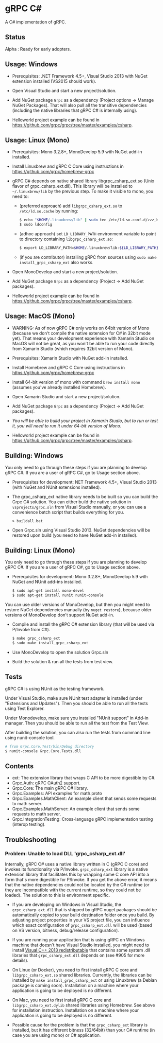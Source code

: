 gRPC C#
=======

A C# implementation of gRPC.

Status
------

Alpha : Ready for early adopters.

Usage: Windows
--------------

- Prerequisites: .NET Framework 4.5+, Visual Studio 2013 with NuGet extension installed (VS2015 should work).

- Open Visual Studio and start a new project/solution.

- Add NuGet package `Grpc` as a dependency (Project options -> Manage NuGet Packages).
  That will also pull all the transitive dependencies (including the native libraries that
  gRPC C# is internally using).

- Helloworld project example can be found in https://github.com/grpc/grpc/tree/master/examples/csharp.

Usage: Linux (Mono)
--------------

- Prerequisites: Mono 3.2.8+, MonoDevelop 5.9 with NuGet add-in installed.

- Install Linuxbrew and gRPC C Core using instructions in https://github.com/grpc/homebrew-grpc

- gRPC C# depends on native shared library libgrpc_csharp_ext.so (Unix flavor of grpc_csharp_ext.dll).
  This library will be installed to `~/.linuxbrew/lib` by the previous step.
  To make it visible to mono, you need to:

  - (preferred approach) add `libgrpc_csharp_ext.so` to `/etc/ld.so.cache` by running:

    ```sh
    $ echo "$HOME/.linuxbrew/lib" | sudo tee /etc/ld.so.conf.d/zzz_brew_lib.conf
    $ sudo ldconfig
    ```

  - (adhoc approach) set `LD_LIBRARY_PATH` environment variable to point to directory containing `libgrpc_csharp_ext.so`:

    ```sh
    $ export LD_LIBRARY_PATH=$HOME/.linuxbrew/lib:${LD_LIBRARY_PATH}
    ```
  - (if you are contributor) installing gRPC from sources using `sudo make install_grpc_csharp_ext` also works.

- Open MonoDevelop and start a new project/solution.

- Add NuGet package `Grpc` as a dependency (Project -> Add NuGet packages).

- Helloworld project example can be found in https://github.com/grpc/grpc/tree/master/examples/csharp.

Usage: MacOS (Mono)
--------------

- WARNING: As of now gRPC C# only works on 64bit version of Mono (because we don't compile
  the native extension for C# in 32bit mode yet). That means your development experience
  with Xamarin Studio on MacOS will not be great, as you won't be able to run your
  code directly from Xamarin Studio (which requires 32bit version of Mono).

- Prerequisites: Xamarin Studio with NuGet add-in installed.

- Install Homebrew and gRPC C Core using instructions in https://github.com/grpc/homebrew-grpc

- Install 64-bit version of mono with command `brew install mono` (assumes you've already installed Homebrew).

- Open Xamarin Studio and start a new project/solution.

- Add NuGet package `Grpc` as a dependency (Project -> Add NuGet packages).

- *You will be able to build your project in Xamarin Studio, but to run or test it,
  you will need to run it under 64-bit version of Mono.*

- Helloworld project example can be found in https://github.com/grpc/grpc/tree/master/examples/csharp.

Building: Windows
-----------------

You only need to go through these steps if you are planning to develop gRPC C#.
If you are a user of gRPC C#, go to Usage section above.

- Prerequisites for development: NET Framework 4.5+, Visual Studio 2013 (with NuGet and NUnit extensions installed).

- The grpc_csharp_ext native library needs to be built so you can build the Grpc C# solution. You can 
  either build the native solution in `vsprojects/grpc.sln` from Visual Studio manually, or you can use
  a convenience batch script that builds everything for you.

  ```
  > buildall.bat
  ```

- Open Grpc.sln using Visual Studio 2013. NuGet dependencies will be restored
  upon build (you need to have NuGet add-in installed).


Building: Linux (Mono)
----------------------

You only need to go through these steps if you are planning to develop gRPC C#.
If you are a user of gRPC C#, go to Usage section above.

- Prerequisites for development: Mono 3.2.8+, MonoDevelop 5.9 with NuGet and NUnit add-ins installed.

  ```sh
  $ sudo apt-get install mono-devel
  $ sudo apt-get install nunit nunit-console
  ```

You can use older versions of MonoDevelop, but then you might need to restore
NuGet dependencies manually (by `nuget restore`), because older versions of MonoDevelop
don't support NuGet add-in.

- Compile and install the gRPC C# extension library (that will be used via
  P/Invoke from C#).
  ```sh
  $ make grpc_csharp_ext
  $ sudo make install_grpc_csharp_ext
  ```

- Use MonoDevelop to open the solution Grpc.sln

- Build the solution & run all the tests from test view.

Tests
-----

gRPC C# is using NUnit as the testing framework.

Under Visual Studio, make sure NUnit test adapter is installed (under "Extensions and Updates").
Then you should be able to run all the tests using Test Explorer.

Under Monodevelop, make sure you installed "NUnit support" in Add-in manager.
Then you should be able to run all the test from the Test View.

After building the solution, you can also run the tests from command line 
using nunit-console tool.
```sh
# from Grpc.Core.Test/bin/Debug directory
$ nunit-console Grpc.Core.Tests.dll
```

Contents
--------

- ext:
  The extension library that wraps C API to be more digestible by C#.
- Grpc.Auth:
  gRPC OAuth2 support.
- Grpc.Core:
  The main gRPC C# library.
- Grpc.Examples:
  API examples for math.proto
- Grpc.Examples.MathClient:
  An example client that sends some requests to math server.
- Grpc.Examples.MathServer:
  An example client that sends some requests to math server.
- Grpc.IntegrationTesting:
  Cross-language gRPC implementation testing (interop testing).

Troubleshooting
---------------

### Problem: Unable to load DLL 'grpc_csharp_ext.dll'

Internally, gRPC C# uses a native library written in C (gRPC C core) and invokes its functionality via P/Invoke. `grpc_csharp_ext` library is a native extension library that facilitates this by wrapping some C core API into a form that's more digestible for P/Invoke. If you get the above error, it means that the native dependencies could not be located by the C# runtime (or they are incompatible with the current runtime, so they could not be loaded). The solution to this is environment specific.

- If you are developing on Windows in Visual Studio, the `grpc_csharp_ext.dll` that is shipped by gRPC nuget packages should be automatically copied to your build destination folder once you build. By adjusting project properties in your VS project file, you can influence which exact configuration of `grpc_csharp_ext.dll` will be used (based on VS version, bitness, debug/release configuration).

- If you are running your application that is using gRPC on Windows machine that doesn't have Visual Studio installed, you might need to install [Visual C++ 2013 redistributable](https://www.microsoft.com/en-us/download/details.aspx?id=40784) that contains some system .dll libraries that `grpc_csharp_ext.dll` depends on (see #905 for more details).

- On Linux (or Docker), you need to first install gRPC C core and `libgrpc_csharp_ext.so` shared libraries. Currently, the libraries can be installed by `make install_grpc_csharp_ext` or using Linuxbrew (a Debian package is coming soon). Installation on a machine where your application is going to be deployed is no different. 

- On Mac, you need to first install gRPC C core and `libgrpc_csharp_ext.dylib` shared libraries using Homebrew. See above for installation instruction. Installation on a machine where your application is going to be deployed is no different. 

- Possible cause for the problem is that the `grpc_csharp_ext` library is installed, but it has different bitness (32/64bit) than your C# runtime (in case you are using mono) or C# application.
